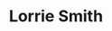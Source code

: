 ---
layout: profile
title: Lorrie Smith
job_title: Digital Repository Assistant
author_name: Lorrie
image: https://www.lib.iastate.edu/files/styles/image_block/public/images/2023-09/Smith_Lorrie.png?itok=qRLhov8z
alt: portrait of Lorrie Smith
bio: Work with Faculty to deposit their publications into the Digital Repository
projects: 
permalink: /people/lorrie-smith.html
---